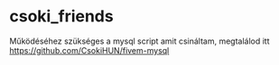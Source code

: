 # csoki_friends
Működéséhez szükséges a mysql script amit csináltam, megtalálod itt https://github.com/CsokiHUN/fivem-mysql
